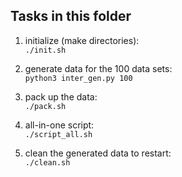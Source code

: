 ## Tasks in this folder

1. initialize (make directories):  
   `./init.sh`

2. generate data for the 100 data sets:  
   `python3 inter_gen.py 100`  

3. pack up the data:  
   `./pack.sh`  

4. all-in-one script:  
   `./script_all.sh`  
   
5. clean the generated data to restart:  
   `./clean.sh`   

